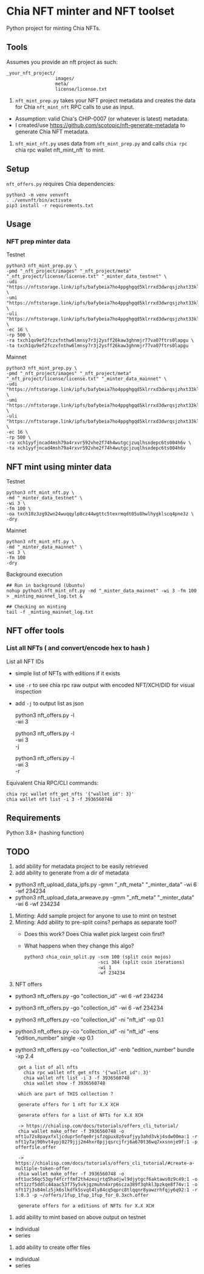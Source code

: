 # Chia NFT minter and NFT toolset

Python project for minting Chia NFTs.

## Tools

Assumes you provide an nft project as such:
    
    _your_nft_project/
                      images/
                      meta/
                      license/license.txt

1. `nft_mint_prep.py` takes your NFT project metadata and creates the data for Chia `nft_mint_nft` RPC calls to use as input.
 * Assumption: valid Chia's CHIP-0007 (or whatever is latest) metadata.
 * I created/use https://github.com/scotopic/nft-generate-metadata to generate Chia NFT metadata.
1. `nft_mint_nft.py` uses data from `nft_mint_prep.py` and calls `chia rpc `chia rpc wallet nft_mint_nft` to mint.


## Setup

`nft_offers.py` requires Chia dependencies:

    python3 -m venv venvnft
    . ./venvnft/bin/activate
    pip3 install -r requirements.txt


## Usage

### NFT prep minter data

Testnet

    python3 nft_mint_prep.py \
    -pmd "_nft_project/images" "_nft_project/meta" "_nft_project/license/license.txt" "_minter_data_testnet" \
    -udi "https://nftstorage.link/ipfs/bafybeia7ho4ppghgqd5klrrxd3dwrqsjzhxt33klogttphcxaaerhmrfkq/images" \
    -umi "https://nftstorage.link/ipfs/bafybeia7ho4ppghgqd5klrrxd3dwrqsjzhxt33klogttphcxaaerhmrfkq/meta" \
    -uli "https://nftstorage.link/ipfs/bafybeia7ho4ppghgqd5klrrxd3dwrqsjzhxt33klogttphcxaaerhmrfkq/license/license.txt" \
    -ec 16 \
    -rp 500 \
    -ra txch1qu9ef2fczxfnthw6lmnsy7r3j2ysff26kaw3ghnmjr77va07ftrs0lapgu \
    -ta txch1qu9ef2fczxfnthw6lmnsy7r3j2ysff26kaw3ghnmjr77va07ftrs0lapgu

Mainnet

    python3 nft_mint_prep.py \
    -pmd "_nft_project/images" "_nft_project/meta" "_nft_project/license/license.txt" "_minter_data_mainnet" \
    -udi "https://nftstorage.link/ipfs/bafybeia7ho4ppghgqd5klrrxd3dwrqsjzhxt33klogttphcxaaerhmrfkq/images" \
    -umi "https://nftstorage.link/ipfs/bafybeia7ho4ppghgqd5klrrxd3dwrqsjzhxt33klogttphcxaaerhmrfkq/meta" \
    -uli "https://nftstorage.link/ipfs/bafybeia7ho4ppghgqd5klrrxd3dwrqsjzhxt33klogttphcxaaerhmrfkq/license/license.txt" \
    -ec 16 \
    -rp 500 \
    -ra xch1yyfjncad4msh79a4rxvr592vhe2f74h4wutgcjzuqlhsxdepc6ts004h6v \
    -ta xch1yyfjncad4msh79a4rxvr592vhe2f74h4wutgcjzuqlhsxdepc6ts004h6v

## NFT mint using minter data

Testnet

    python3 nft_mint_nft.py \
    -md "_minter_data_testnet" \
    -wi 3 \
    -fm 100 \
    -oa txch10z3zg92wn24wuqqylp8cz44wgttc5texrmqdt05u8hwlhygklscq4pne3z \
    -dry

Mainnet
  
    python3 nft_mint_nft.py \
    -md "_minter_data_mainnet" \
    -wi 3 \
    -fm 100
    -dry

Background execution

    ## Run in background (Ubuntu)
    nohup python3 nft_mint_nft.py -md "_minter_data_mainnet" -wi 3 -fm 100 > _minting_mainnet_log.txt &
    
    ## Checking on minting
    tail -f _minting_mainnet_log.txt
    

## NFT offer tools

### List all NFTs ( and convert/encode hex to hash )

List all NFT IDs
 * simple list of NFTs with editions if it exists
 * use `-r` to see chia rpc raw output with encoded NFT/XCH/DID for visual inspection
 * add `-j` to output list as json

    python3 nft_offers.py -l \
                          -wi 3
    
    python3 nft_offers.py -l \
                          -wi 3 \
                          -j
    
    python3 nft_offers.py -l \
                          -wi 3 \
                          -r

Equivalent Chia RPC/CLI commands:

    chia rpc wallet nft_get_nfts '{"wallet_id": 3}'
    chia wallet nft list -i 3 -f 3936560748




## Requirements

Python 3.8+ (hashing function)

## TODO

1. add ability for metadata project to be easily retrieved
1. add ability to generate from a dir of metadata
 * python3 nft_upload_data_ipfs.py -gmm "_nft_meta" "_minter_data" 
                                   -wi 6
                                   -wf 234234
 * python3 nft_upload_data_arweave.py -gmm "_nft_meta" "_minter_data" 
                                   -wi 6
                                   -wf 234234

1. Minting: Add sample project for anyone to use to mint on testnet
1. Minting: Add ability to pre-split coins? perhaps as separate tool?
   * Does this work? Does Chia wallet pick largest coin first?
   * What happens when they change this algo?

         python3 chia_coin_split.py -scm 100 (split coin mojos)
                                    -sci 384 (split coin iterations)
                                    -wi 1
                                    -wf 234234
1. NFT offers
 * python3 nft_offers.py -go "collection_id"
                         -wi 6
                         -wf 234234


 * python3 nft_offers.py -go "collection_id"
                         -wi 6
                         -wf 234234
 * python3 nft_offers.py -co "collection_id"
                         -ni "nft_id"
                         -xp 0.1
 * python3 nft_offers.py -co "collection_id"
                          -ni "nft_id"
                         -ens "edition_number" single
                         -xp 0.1
 * python3 nft_offers.py -co "collection_id"
                         -enb "edition_number" bundle
                         -xp 2.4
    
        get a list of all nfts
          chia rpc wallet nft_get_nfts '{"wallet_id": 3}'
          chia wallet nft list -i 3 -f 3936560748
          chia wallet show -f 3936560748
          
        which are part of THIS collection ?
        
        generate offers for 1 nft for X.X XCH
        
        generate offers for a list of NFTs for X.X XCH
        
        -> https://chialisp.com/docs/tutorials/offers_cli_tutorial/
        chia wallet make_offer -f 3936560748 -o nft1u72s8payxfxljcdupr5nfqe0rjsfzqpux8z6vafjyy3ahd3vkj4sdw00ma:1 -r nft1y7aj90hvt4ypj0279jjj2m4hxr8pjjqsrcjfrj6a670t36wq7xxsnnje9f:1 -p offerfile.offer
        
        -> https://chialisp.com/docs/tutorials/offers_cli_tutorial/#create-a-multiple-token-offer
        chia wallet make_offer -f 3936560748 -o nft1uc56qc53qyf4fcrffmf2th4zeujrtq5hadjwl9djytgcf6aktaws0z9c49:1 -o nft1zzf5ddlc44aac53f75y5vkjgzmuhn4xrp6scza389f3qhkl3pzkqe8f74v:1 -o nft17j3s84mlz5jk6slkdfk5svqt4ly84cq5qprc8tlqqnr8yawzrhfqjy6q92:1 -r 1:0.3 -p ~/offers/1fup_1fup_1fup_for_0.3xch.offer
        
        generate offers for a editions of NFTs for X.X XCH
    
1. add ability to mint based on above output on testnet
 * individual
 * series
1. add ability to create offer files
 * individual
 * series






